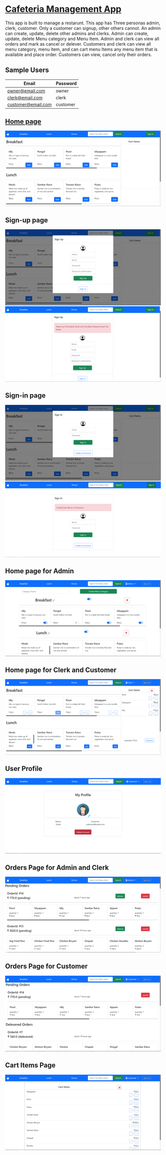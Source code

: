 # [Cafeteria Management App](https://madhan-cafeteria-management.herokuapp.com)

This app is built to manage a restarunt. This app has Three personas admin, clerk, customer. Only a customer can signup, other others cannot. An admin can create, update, delete other admins and clerks. Admin can create, update, delete Menu category and Menu Item. Admin and clerk can view all orders and mark as cancel or delever. Customers and clerk can view all menu category, menu item, and can cart menu Items any menu item that is available and place order. Customers can view, cancel only their orders.



## Sample Users

|Email               | Password|
| ----               | ----    |
|owner@email.com     | owner   |
|clerk@email.com     | clerk   |
|customer@email.com  | customer|

## [Home page](https://madhan-cafeteria-management.herokuapp.com)
![Home Page Image](/images/homepage.png)

## Sign-up page
![Sign-up Page Image](images/sign-up-1.png)
![Sign-up Page Image](images/sign-up-2.png)

## Sign-in page
![Sign-in Page Image](images/sign-in-1.png)
![Sign-in Page Image](images/sign-in-2.png)

## Home page for Admin
![Home Page Image](/images/admin-homepage.png)

## Home page for Clerk and Customer
![Home Page Image](/images/customer-homepage.png)

## User Profile
![User Profile Image](/images/user-profile.png)

## Orders Page for Admin and Clerk
![Admin's orders Image](/images/admin-orders.png)

## Orders Page for Customer
![Customer's orders Image](/images/customer-orders.png)

## Cart Items Page
![Cart Items Page Image](/images/cart-items.png)
